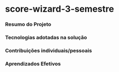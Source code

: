 # score-wizard-3-semestre

### Resumo do Projeto

### Tecnologias adotadas na solução

### Contribuições individuais/pessoais


### Aprendizados Efetivos



